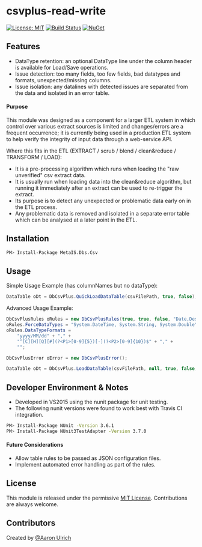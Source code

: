 # csvplus-read-write

[![License: MIT](https://img.shields.io/badge/License-MIT-green.svg)](https://opensource.org/licenses/MIT) [![Build Status](https://travis-ci.org/aaronu7/csvplus-read-write.svg?branch=master)](https://travis-ci.org/aaronu7/csvplus-read-write) [![NuGet](https://img.shields.io/nuget/v/MetaIS.Dbs.Csv.svg)](https://www.nuget.org/packages/MetaIS.Dbs.Csv/)

## Features
 - DataType retention: an optional DataType line under the column header is available for Load/Save operations.
 - Issue detection: too many fields, too few fields, bad datatypes and formats, unexpected/missing columns.
 - Issue isolation: any datalines with detected issues are separated from the data and isolated in an error table.

#### Purpose
This module was designed as a component for a larger ETL system in which control over various extract sources is limited and changes/errors are a frequent occurrence; it is currently being used in a production ETL system to help verify the integrity of input data through a web-service API. 

Where this fits in the ETL (EXTRACT / scrub / blend / clean&reduce / TRANSFORM / LOAD):
- It is a pre-processing algorithm which runs when loading the "raw unverified" csv extract data.
- It is usually run when loading data into the clean&reduce algorithm, but running it immediately after an extract can be used to re-trigger the extract.
- Its purpose is to detect any unexpected or problematic data early on in the ETL process. 
- Any problematic data is removed and isolated in a separate error table which can be analysed at a later point in the ETL.



## Installation
```sh
PM> Install-Package MetaIS.Dbs.Csv
```

## Usage
Simple Usage Example (has columnNames but no dataType):
```cs
DataTable oDt = DbCsvPlus.QuickLoadDataTable(csvFilePath, true, false);
```

Advanced Usage Example:
```cs
DbCsvPlusRules oRules = new DbCsvPlusRules(true, true, false, "Date,Description,Amount", "Account Number,Currency");
oRules.ForceDataTypes = "System.DateTime, System.String, System.Double";
oRules.DataTypeFormats = 
	"yyyy/MM/dd" + "," +
	"^[C][H][Q][#](?<P1>[0-9]{5})[-](?<P2>[0-9]{10})$" + "," + 
	"";

DbCsvPlusError oError = new DbCsvPlusError();

DataTable oDt = DbCsvPlus.LoadDataTable(csvFilePath, null, true, false, false, ',', oRules, oError);
```

## Developer Environment & Notes
- Developed in VS2015 using the nunit package for unit testing.
- The following nunit versions were found to work best with Travis CI integration.
```sh
PM> Install-Package NUnit -Version 3.6.1
PM> Install-Package NUnit3TestAdapter -Version 3.7.0
```

#### Future Considerations
- Allow table rules to be passed as JSON configuration files.
- Implement automated error handling as part of the rules.

## License
This module is released under the permissive [MIT License](http://revolunet.mit-license.org). Contributions are always welcome.

## Contributors
Created by [@Aaron Ulrich](https://github.com/aaronu7)
